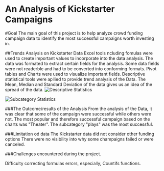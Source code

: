 # An Analysis of Kickstarter Campaigns
#Goal
The main goal of this project is to help analyze crowd funding campaign data to identify the most successful campaigns worth investing in.

##Trends Analysis on Kickstarter Data
Excel tools ncluding fomulas were used to create important values to incorporate into the data analysis. The data was formated to extract certain fields for the analysis. Some data fields were not readerble and had to be converted into conforming formats. Pivot tables and Charts were used to visualize important fields.
Descriptive statistical tools were apllied to provide trend analysis of the Data. The Mean, Median and Standard Deviation of the data gives us an idea of the spread of the data. 
![Descriptive Statistics](https://user-images.githubusercontent.com/75961117/108610889-55bb4100-73a7-11eb-834f-9db4850fb073.png)


![Subcategory Statistics](https://user-images.githubusercontent.com/75961117/108610919-a16dea80-73a7-11eb-8a86-85fbe7dd1daa.png)

###The Outcome/results of the Analysis
From the analysis of the Data, it was clear that some of the campaign were successful while others were not. 
The most popular and therefore successful campaign based on the charts was "Theater".
The subcategory "plays" was the most successful. 




###Limitation od data
The Kickstarter data did not consider other funding options
There were no visibility into why some champaigns failed or were canceled.

###Challenges encountered during the project.

Difficulty correcting formulas errors, especially, Countifs functions.









